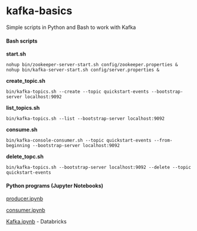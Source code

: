 # kafka-basics

Simple scripts in Python and Bash to work with Kafka

#### Bash scripts

**start.sh**
```
nohup bin/zookeeper-server-start.sh config/zookeeper.properties &
nohup bin/kafka-server-start.sh config/server.properties &
```

**create_topic.sh**
```
bin/kafka-topics.sh --create --topic quickstart-events --bootstrap-server localhost:9092
```

**list_topics.sh**
```
bin/kafka-topics.sh --list --bootstrap-server localhost:9092
```

**consume.sh**
```
bin/kafka-console-consumer.sh --topic quickstart-events --from-beginning --bootstrap-server localhost:9092
```

**delete_topc.sh**
```
bin/kafka-topics.sh --bootstrap-server localhost:9092 --delete --topic quickstart-events
```

#### Python programs (Jupyter Notebooks)

[producer.ipynb](producer.ipynb)

[consumer.ipynb](consumer.ipynb)

[Kafka.ipynb](Kafka.ipynb) - Databricks